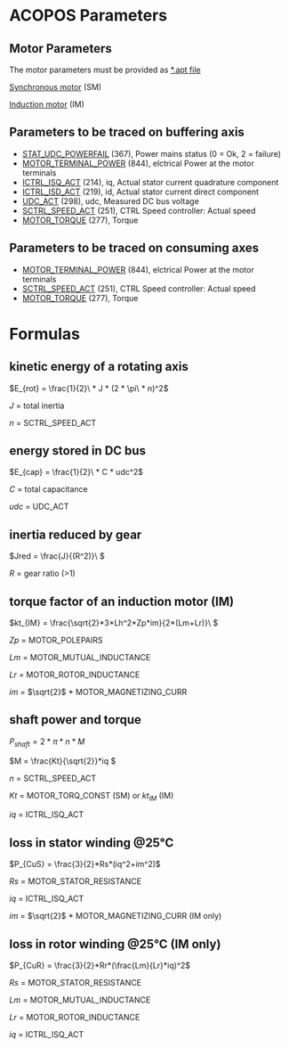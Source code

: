 # ACOPOS Parameters
## Motor Parameters

The motor parameters must be provided as [*.apt file](https://help.br-automation.com/#/en/4/motion%2Fengineering%2Fmotion_control%2Fcfg_modules%2Fapt%2Fapt.html)

[Synchronous motor](https://help.br-automation.com/#/en/4/ncsoftware%2Facp10_drivefunctions%2Fmotor%2Fsynchronmotor%2Fsynchronmotor_.html) (SM)

[Induction motor](https://help.br-automation.com/#/en/4/ncsoftware%2Facp10_drivefunctions%2Fmotor%2Fasynchronmotor%2Fasynchronmotor_.html) (IM)

## Parameters to be traced on buffering axis
- [STAT_UDC_POWERFAIL](https://help.br-automation.com/#/en/4/ncsoftware%2Facp10_parameter%2Fhtml%2Fstat_udc_powerfail.htm) (367), Power mains status (0 = Ok, 2 = failure)
- [MOTOR_TERMINAL_POWER](https://help.br-automation.com/#/en/4/ncsoftware/acp10_parameter/html/motor_terminal_power.htm) (844), elctrical Power at the motor terminals
- [ICTRL_ISQ_ACT](https://help.br-automation.com/#/en/4/ncsoftware/acp10_parameter/html/ictrl_isq_act.htm) (214), iq, Actual stator current quadrature component
- [ICTRL_ISD_ACT](https://help.br-automation.com/#/en/4/ncsoftware/acp10_parameter/html/ictrl_isd_act.htm) (219), id, Actual stator current direct component
- [UDC_ACT](https://help.br-automation.com/#/en/4/ncsoftware/acp10_parameter/html/udc_act.htm) (298), udc, Measured DC bus voltage
- [SCTRL_SPEED_ACT](https://help.br-automation.com/#/en/4/ncsoftware/acp10_parameter/html/sctrl_speed_act.htm) (251), CTRL Speed controller: Actual speed
- [MOTOR_TORQUE](https://help.br-automation.com/#/en/4/ncsoftware/acp10_parameter/html/torque_act.htm) (277), Torque

## Parameters to be traced on consuming axes

- [MOTOR_TERMINAL_POWER](https://help.br-automation.com/#/en/4/ncsoftware/acp10_parameter/html/motor_terminal_power.htm) (844), elctrical Power at the motor terminals
- [SCTRL_SPEED_ACT](https://help.br-automation.com/#/en/4/ncsoftware/acp10_parameter/html/sctrl_speed_act.htm) (251), CTRL Speed controller: Actual speed
- [MOTOR_TORQUE](https://help.br-automation.com/#/en/4/ncsoftware/acp10_parameter/html/torque_act.htm) (277), Torque


# Formulas

## kinetic energy of a rotating axis

$`E_{rot} = \frac{1}{2}\ * J * (2 * \pi\ * n)^2`$

$`J`$ = total inertia

$`n`$ = SCTRL_SPEED_ACT

## energy stored in DC bus

$`E_{cap} = \frac{1}{2}\ * C * udc^2`$

$`C`$ = total capacitance

$`udc`$ = UDC_ACT

## inertia reduced by gear

$`Jred = \frac{J}{(R^2)}\ `$

$`R`$ = gear ratio (>1)


## torque factor of an induction motor (IM)

$`kt_{IM} = \frac{\sqrt{2}*3*Lh^2*Zp*im}{2*(Lm+Lr)}\ `$

$`Zp`$ = MOTOR_POLEPAIRS

$`Lm`$ = MOTOR_MUTUAL_INDUCTANCE

$`Lr`$ = MOTOR_ROTOR_INDUCTANCE

$`im`$ = $`\sqrt{2}`$ * MOTOR_MAGNETIZING_CURR

## shaft power and torque

$`P_{shaft} = 2 * \pi * n * M`$

$`M = \frac{Kt}{\sqrt{2}}*iq `$

$`n`$ = SCTRL_SPEED_ACT

$`Kt`$ = MOTOR_TORQ_CONST (SM) or $`kt_{IM}`$ (IM)

$`iq`$ = ICTRL_ISQ_ACT

## loss in stator winding @25°C
$`P_{CuS} = \frac{3}{2}*Rs*(iq^2+im^2)`$

$`Rs`$ = MOTOR_STATOR_RESISTANCE

$`iq`$ = ICTRL_ISQ_ACT

$`im`$ = $`\sqrt{2}`$ * MOTOR_MAGNETIZING_CURR (IM only)

## loss in rotor winding @25°C (IM only)
$`P_{CuR} = \frac{3}{2}*Rr*(\frac{Lm}{Lr}*iq)^2`$

$`Rs`$ = MOTOR_STATOR_RESISTANCE

$`Lm`$ = MOTOR_MUTUAL_INDUCTANCE

$`Lr`$ = MOTOR_ROTOR_INDUCTANCE

$`iq`$ = ICTRL_ISQ_ACT


